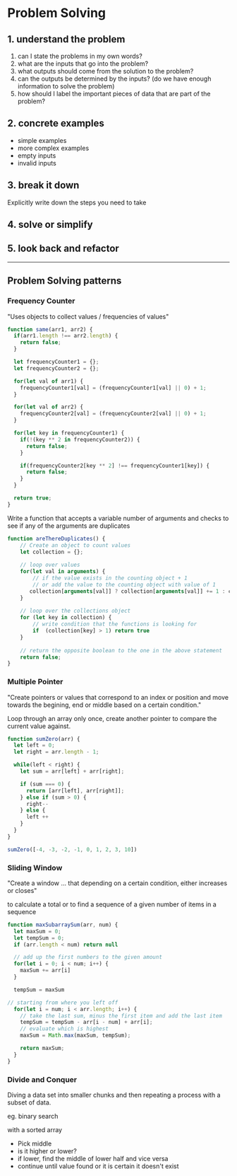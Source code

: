# Problem Solving 

## 1. understand the problem 

1. can I state the problems in my own words?
2. what are the inputs that go into the problem?
3. what outputs should come from the solution to the problem?
4. can the outputs be determined by the inputs? (do we have enough information to solve the problem)
5. how should I label the important pieces of data that are part of the problem?

## 2. concrete examples

* simple examples
* more complex examples
* empty inputs 
* invalid inputs


## 3. break it down

Explicitly write down the steps you need to take 

## 4. solve or simplify

## 5. look back and refactor


---

## Problem Solving patterns 

### Frequency Counter

"Uses objects to collect values / frequencies of values"

```js 
function same(arr1, arr2) {
  if(arr1.length !== arr2.length) {
    return false; 
  }

  let frequencyCounter1 = {}; 
  let frequencyCounter2 = {};

  for(let val of arr1) {
    frequencyCounter1[val] = (frequencyCounter1[val] || 0) + 1;
  }

  for(let val of arr2) {
    frequencyCounter2[val] = (frequencyCounter2[val] || 0) + 1;
  }

  for(let key in frequencyCounter1) {
    if(!(key ** 2 in frequencyCounter2)) {
      return false;
    }

    if(frequencyCounter2[key ** 2] !== frequencyCounter1[key]) {
      return false;
    }
  }

  return true; 
}
```

Write a function that accepts a variable number of arguments and checks to see if any of the arguments are duplicates

```js
function areThereDuplicates() {
    // Create an object to count values 
    let collection = {};
    
    // loop over values
    for(let val in arguments) {
        // if the value exists in the counting object + 1
        // or add the value to the counting object with value of 1
       collection[arguments[val]] ? collection[arguments[val]] += 1 : collection[arguments[val]] = 1;
    }
    
    // loop over the collections object
    for (let key in collection) {
        // write condition that the functions is looking for
        if  (collection[key] > 1) return true
    }
    
    // return the opposite boolean to the one in the above statement
    return false;
}
```

### Multiple Pointer 
"Create pointers or values that correspond to an index or position and move towards the begining, end or middle based on a certain condition." 

Loop through an array only once, create another pointer to compare the current value against. 

```JavaScript
function sumZero(arr) {
  let left = 0; 
  let right = arr.length - 1;

  while(left < right) {
    let sum = arr[left] + arr[right]; 

    if (sum === 0) {
      return [arr[left], arr[right]]; 
    } else if (sum > 0) {
      right--
    } else {
      left ++ 
    }
  }
} 

sumZero([-4, -3, -2, -1, 0, 1, 2, 3, 10])
```

### Sliding Window

"Create a window ... that depending on a certain condition, either increases or closes"

to calculate a total or to find a sequence of a given number of items in a sequence 

```js
function maxSubarraySum(arr, num) {
  let maxSum = 0; 
  let tempSum = 0;
  if (arr.length < num) return null

  // add up the first numbers to the given amount 
  for(let i = 0; i < num; i++) {
    maxSum += arr[i]
  }

  tempSum = maxSum 

// starting from where you left off 
  for(let i = num; i < arr.length; i++) {
    // take the last sum, minus the first item and add the last item
    tempSum = tempSum - arr[i - num] + arr[i];
    // evaluate which is highest 
    maxSum = Math.max(maxSum, tempSum);

    return maxSum;
  }
}
```

### Divide and Conquer

Diving a data set into smaller chunks and then repeating a process with a subset of data.

eg. binary search 

with a sorted array
* Pick middle
* is it higher or lower?
* if lower, find the middle of lower half and vice versa
* continue until value found or it is certain it doesn't exist

